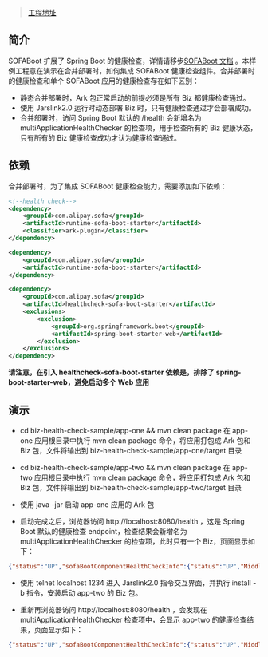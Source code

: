 > [工程地址](https://github.com/QilongZhang/jarslink-demo/tree/master/biz-health-check-sample)

## 简介
SOFABoot 扩展了 Spring Boot 的健康检查，详情请移步[SOFABoot 文档](https://github.com/alipay/sofa-boot/wiki/HealthCheck) 。本样例工程意在演示在合并部署时，如何集成 SOFABoot 健康检查组件。合并部署时的健康检查和单个 SOFABoot 应用的健康检查存在如下区别：
+ 静态合并部署时，Ark 包正常启动的前提必须是所有 Biz 都健康检查通过。
+ 使用 Jarslink2.0 运行时动态部署 Biz 时，只有健康检查通过才会部署成功。
+ 合并部署时，访问 Spring Boot 默认的 /health 会新增名为 multiApplicationHealthChecker 的检查项，用于检查所有的 Biz 健康状态，只有所有的 Biz 健康检查成功才认为健康检查通过。

## 依赖
合并部署时，为了集成 SOFABoot 健康检查能力，需要添加如下依赖：
```xml
<!--health check-->
<dependency>
    <groupId>com.alipay.sofa</groupId>
    <artifactId>runtime-sofa-boot-starter</artifactId>
    <classifier>ark-plugin</classifier>
</dependency>

<dependency>
    <groupId>com.alipay.sofa</groupId>
    <artifactId>runtime-sofa-boot-starter</artifactId>
</dependency>

<dependency>
    <groupId>com.alipay.sofa</groupId>
    <artifactId>healthcheck-sofa-boot-starter</artifactId>
    <exclusions>
        <exclusion>
            <groupId>org.springframework.boot</groupId>
            <artifactId>spring-boot-starter-web</artifactId>
        </exclusion>
    </exclusions>
</dependency>
```

**请注意，在引入 healthcheck-sofa-boot-starter 依赖是，排除了 spring-boot-starter-web，避免启动多个 Web 应用**

## 演示
+ cd biz-health-check-sample/app-one && mvn clean package
在 app-one 应用根目录中执行 mvn clean package 命令，将应用打包成 Ark 包和 Biz 包，文件将输出到 biz-health-check-sample/app-one/target 目录

+ cd biz-health-check-sample/app-two && mvn clean package
在 app-two 应用根目录中执行 mvn clean package 命令，将应用打包成 Ark 包和 Biz 包，文件将输出到 biz-health-check-sample/app-two/target 目录

+ 使用 java -jar 启动 app-one 应用的 Ark 包

+ 启动完成之后，浏览器访问 http://localhost:8080/health ，这是 Spring Boot 默认的健康检查 endpoint，检查结果会新增名为 multiApplicationHealthChecker 的检查项，此时只有一个 Biz，页面显示如下：
```json
{"status":"UP","sofaBootComponentHealthCheckInfo":{"status":"UP","Middleware":{"RUNTIME-COMPONENT":{"status":"UP"}}},"springContextHealthCheckInfo":{"status":"UP"},"multiApplicationHealthChecker":{"status":"UP","Biz: app-one:1.0.0 health check":"passed"},"diskSpace":{"status":"UP","total":249769230336,"free":124531359744,"threshold":10485760}}
```

+ 使用 telnet localhost 1234 进入 Jarslink2.0 指令交互界面，并执行 install -b 指令，安装启动 app-two 的 Biz 包。

+ 重新再浏览器访问 http://localhost:8080/health ，会发现在 multiApplicationHealthChecker 检查项中，会显示 app-two 的健康检查结果，页面显示如下：
```json
{"status":"UP","sofaBootComponentHealthCheckInfo":{"status":"UP","Middleware":{"RUNTIME-COMPONENT":{"status":"UP"}}},"springContextHealthCheckInfo":{"status":"UP"},"multiApplicationHealthChecker":{"status":"UP","Biz: app-one:1.0.0 health check":"passed","Biz: app-two:1.0.0 health check":"passed"},"diskSpace":{"status":"UP","total":249769230336,"free":124521283584,"threshold":10485760}}
```